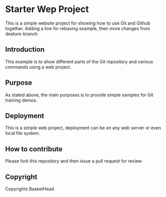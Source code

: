 # Starter Wep Project
This is a simple website project for showing how to use Git and Github together. Adding a line for rebasing example, then more changes from deature-branch

## Introduction
This example is to show different parts of the Git repository
and various commands using a web project.

## Purpose
As stated above, the main purposes is to provide simple xamples for Git training demos.

## Deployment
This is a simple web project, deployment can be on any web server or even local file system.

## How to contribute
Please fork this repository and then issue a pull request for review

## Copyright
Copyrights BasketHead